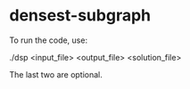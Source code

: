 # densest-subgraph

To run the code, use:

./dsp <epsilon> <input_file> <output_file> <solution_file>

The last two are optional.

